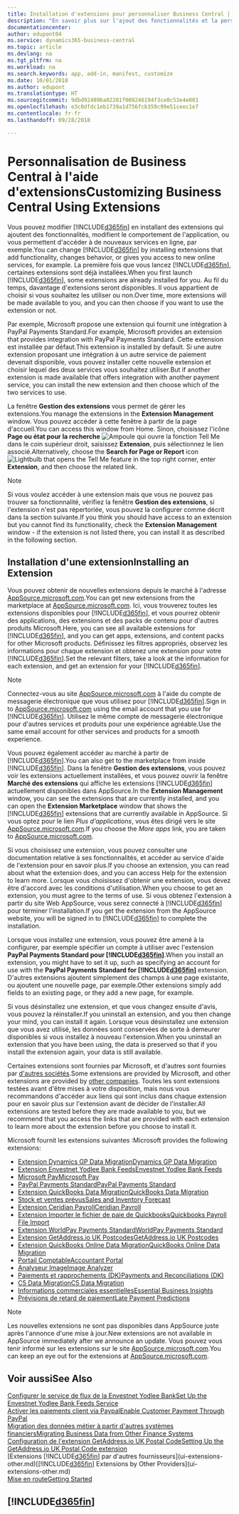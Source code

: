 ```yaml
---
title: Installation d'extensions pour personnaliser Business Central | Microsoft Docs
description: "En savoir plus sur l'ajout des fonctionnalités et la personnalisation de Business Central en installant des extensions."
documentationcenter: 
author: edupont04
ms.service: dynamics365-business-central
ms.topic: article
ms.devlang: na
ms.tgt_pltfrm: na
ms.workload: na
ms.search.keywords: app, add-in, manifest, customize
ms.date: 10/01/2018
ms.author: edupont
ms.translationtype: HT
ms.sourcegitcommit: 9dbd92409ba02281f008246194f3ce0c53e4e001
ms.openlocfilehash: e3c0dfdc1eb1739a1d756fcb359c99e51ceec1e7
ms.contentlocale: fr-fr
ms.lasthandoff: 09/28/2018

---
```

# <a name="customizing-business-central-using-extensions"></a><span data-ttu-id="2157a-103">Personnalisation de Business Central à l'aide d'extensions</span><span class="sxs-lookup"><span data-stu-id="2157a-103">Customizing Business Central Using Extensions</span></span>
<span data-ttu-id="2157a-104">Vous pouvez modifier [!INCLUDE[d365fin](includes/d365fin_md.md)] en installant des extensions qui ajoutent des fonctionnalités, modifient le comportement de l'application, ou vous permettent d'accéder à de nouveaux services en ligne, par exemple.</span><span class="sxs-lookup"><span data-stu-id="2157a-104">You can change [!INCLUDE[d365fin](includes/d365fin_md.md)] by installing extensions that add functionality, changes behavior, or gives you access to new online services, for example.</span></span>
<span data-ttu-id="2157a-105">La première fois que vous lancez [!INCLUDE[d365fin](includes/d365fin_md.md)], certaines extensions sont déjà installées.</span><span class="sxs-lookup"><span data-stu-id="2157a-105">When you first launch [!INCLUDE[d365fin](includes/d365fin_md.md)], some extensions are already installed for you.</span></span> <span data-ttu-id="2157a-106">Au fil du temps, davantage d'extensions seront disponibles. Il vous appartient de choisir si vous souhaitez les utiliser ou non.</span><span class="sxs-lookup"><span data-stu-id="2157a-106">Over time, more extensions will be made available to you, and you can then choose if you want to use the extension or not.</span></span>

<span data-ttu-id="2157a-107">Par exemple, Microsoft propose une extension qui fournit une intégration à PayPal Payments Standard.</span><span class="sxs-lookup"><span data-stu-id="2157a-107">For example, Microsoft provides an extension that provides integration with PayPal Payments Standard.</span></span> <span data-ttu-id="2157a-108">Cette extension est installée par défaut.</span><span class="sxs-lookup"><span data-stu-id="2157a-108">This extension is installed by default.</span></span>
<span data-ttu-id="2157a-109">Si une autre extension proposant une intégration à un autre service de paiement devenait disponible, vous pouvez installer cette nouvelle extension et choisir lequel des deux services vous souhaitez utiliser.</span><span class="sxs-lookup"><span data-stu-id="2157a-109">But if another extension is made available that offers integration with another payment service, you can install the new extension and then choose which of the two services to use.</span></span>  

<span data-ttu-id="2157a-110">La fenêtre **Gestion des extensions** vous permet de gérer les extensions.</span><span class="sxs-lookup"><span data-stu-id="2157a-110">You manage the extensions in the **Extension Management** window.</span></span> <span data-ttu-id="2157a-111">Vous pouvez accéder à cette fenêtre à partir de la page d'accueil.</span><span class="sxs-lookup"><span data-stu-id="2157a-111">You can access this window from Home.</span></span> <span data-ttu-id="2157a-112">Sinon, choisissez l'icône **Page ou état pour la recherche** ![Ampoule qui ouvre la fonction Tell Me](media/ui-search/search_small.png "Dites-moi ce que vous voulez faire") dans le coin supérieur droit, saisissez **Extension**, puis sélectionnez le lien associé.</span><span class="sxs-lookup"><span data-stu-id="2157a-112">Alternatively, choose the **Search for Page or Report** icon ![Lightbulb that opens the Tell Me feature](media/ui-search/search_small.png "Tell me what you want to do") in the top right corner, enter **Extension**, and then choose the related link.</span></span>  

> [!NOTE]  
>   <span data-ttu-id="2157a-113">Si vous voulez accéder à une extension mais que vous ne pouvez pas trouver sa fonctionnalité, vérifiez la fenêtre **Gestion des extensions**, si l'extension n'est pas répertoriée, vous pouvez la configurer comme décrit dans la section suivante.</span><span class="sxs-lookup"><span data-stu-id="2157a-113">If you think you should have access to an extension but you cannot find its functionality, check the **Extension Management** window - if the extension is not listed there, you can install it as described in the following section.</span></span>  

## <a name="installing-an-extension"></a><span data-ttu-id="2157a-114">Installation d'une extension</span><span class="sxs-lookup"><span data-stu-id="2157a-114">Installing an Extension</span></span>
<span data-ttu-id="2157a-115">Vous pouvez obtenir de nouvelles extensions depuis le marché à l'adresse [AppSource.microsoft.com](https://appsource.microsoft.com/en-us/marketplace/apps?src=dynamics365website&product=dynamics-365-business-central).</span><span class="sxs-lookup"><span data-stu-id="2157a-115">You can get new extensions from the marketplace at [AppSource.microsoft.com](https://appsource.microsoft.com/en-us/marketplace/apps?src=dynamics365website&product=dynamics-365-business-central).</span></span> <span data-ttu-id="2157a-116">Ici, vous trouverez toutes les extensions disponibles pour [!INCLUDE[d365fin](includes/d365fin_md.md)], et vous pourrez obtenir des applications, des extensions et des packs de contenu pour d'autres produits Microsoft.</span><span class="sxs-lookup"><span data-stu-id="2157a-116">Here, you can see all available extensions for [!INCLUDE[d365fin](includes/d365fin_md.md)], and you can get apps, extensions, and content packs for other Microsoft products.</span></span> <span data-ttu-id="2157a-117">Définissez les filtres appropriés, observez les informations pour chaque extension et obtenez une extension pour votre [!INCLUDE[d365fin](includes/d365fin_md.md)].</span><span class="sxs-lookup"><span data-stu-id="2157a-117">Set the relevant filters, take a look at the information for each extension, and get an extension for your [!INCLUDE[d365fin](includes/d365fin_md.md)].</span></span>  
> [!NOTE]  
>   <span data-ttu-id="2157a-118">Connectez-vous au site [AppSource.microsoft.com](https://appsource.microsoft.com/) à l'aide du compte de messagerie électronique que vous utilisez pour [!INCLUDE[d365fin](includes/d365fin_md.md)].</span><span class="sxs-lookup"><span data-stu-id="2157a-118">Sign in to [AppSource.microsoft.com](https://appsource.microsoft.com/) using the email account that you use for [!INCLUDE[d365fin](includes/d365fin_md.md)].</span></span> <span data-ttu-id="2157a-119">Utilisez le même compte de messagerie électronique pour d'autres services et produits pour une expérience agréable.</span><span class="sxs-lookup"><span data-stu-id="2157a-119">Use the same email account for other services and products for a smooth experience.</span></span>  

<span data-ttu-id="2157a-120">Vous pouvez également accéder au marché à partir de [!INCLUDE[d365fin](includes/d365fin_md.md)].</span><span class="sxs-lookup"><span data-stu-id="2157a-120">You can also get to the marketplace from inside [!INCLUDE[d365fin](includes/d365fin_md.md)].</span></span> <span data-ttu-id="2157a-121">Dans la fenêtre **Gestion des extensions**, vous pouvez voir les extensions actuellement installées, et vous pouvez ouvrir la fenêtre **Marché des extensions** qui affiche les extensions [!INCLUDE[d365fin](includes/d365fin_md.md)] actuellement disponibles dans AppSource.</span><span class="sxs-lookup"><span data-stu-id="2157a-121">In the **Extension Management** window, you can see the extensions that are currently installed, and you can open the **Extension Marketplace** window that shows the [!INCLUDE[d365fin](includes/d365fin_md.md)] extensions that are currently available in AppSource.</span></span> <span data-ttu-id="2157a-122">Si vous optez pour le lien *Plus d'applications*, vous êtes dirigé vers le site [AppSource.microsoft.com](https://appsource.microsoft.com/en-us/marketplace/apps?product=dynamics-365%3Bdynamics-365-for-financials&page=1).</span><span class="sxs-lookup"><span data-stu-id="2157a-122">If you choose the *More apps* link, you are taken to [AppSource.microsoft.com](https://appsource.microsoft.com/en-us/marketplace/apps?product=dynamics-365%3Bdynamics-365-for-financials&page=1).</span></span>  

<span data-ttu-id="2157a-123">Si vous choisissez une extension, vous pouvez consulter une documentation relative à ses fonctionnalités, et accéder au service d'aide de l'extension pour en savoir plus.</span><span class="sxs-lookup"><span data-stu-id="2157a-123">If you choose an extension, you can read about what the extension does, and you can access Help for the extension to learn more.</span></span> <span data-ttu-id="2157a-124">Lorsque vous choisissez d'obtenir une extension, vous devez être d'accord avec les conditions d'utilisation.</span><span class="sxs-lookup"><span data-stu-id="2157a-124">When you choose to get an extension, you must agree to the terms of use.</span></span> <span data-ttu-id="2157a-125">Si vous obtenez l'extension à partir du site Web AppSource, vous serez connecté à [!INCLUDE[d365fin](includes/d365fin_md.md)] pour terminer l'installation.</span><span class="sxs-lookup"><span data-stu-id="2157a-125">If you get the extension from the AppSource website, you will be signed in to [!INCLUDE[d365fin](includes/d365fin_md.md)] to complete the installation.</span></span>  

<span data-ttu-id="2157a-126">Lorsque vous installez une extension, vous pouvez être amené à la configurer, par exemple spécifier un compte à utiliser avec l'extension **PayPal Payments Standard pour [!INCLUDE[d365fin](includes/d365fin_md.md)]**.</span><span class="sxs-lookup"><span data-stu-id="2157a-126">When you install an extension, you might have to set it up, such as specifying an account for use with the **PayPal Payments Standard for [!INCLUDE[d365fin](includes/d365fin_md.md)]** extension.</span></span>
<span data-ttu-id="2157a-127">D'autres extensions ajoutent simplement des champs à une page existante, ou ajoutent une nouvelle page, par exemple.</span><span class="sxs-lookup"><span data-stu-id="2157a-127">Other extensions simply add fields to an existing page, or they add a new page, for example.</span></span>   

<span data-ttu-id="2157a-128">Si vous désinstallez une extension, et que vous changez ensuite d'avis, vous pouvez la réinstaller.</span><span class="sxs-lookup"><span data-stu-id="2157a-128">If you uninstall an extension, and you then change your mind, you can install it again.</span></span> <span data-ttu-id="2157a-129">Lorsque vous désinstallez une extension que vous avez utilisé, les données sont conservées de sorte à demeurer disponibles si vous installez à nouveau l'extension.</span><span class="sxs-lookup"><span data-stu-id="2157a-129">When you uninstall an extension that you have been using, the data is preserved so that if you install the extension again, your data is still available.</span></span>  

<span data-ttu-id="2157a-130">Certaines extensions sont fournies par Microsoft, et d'autres sont fournies par [d'autres sociétés](ui-extensions-other.md).</span><span class="sxs-lookup"><span data-stu-id="2157a-130">Some extensions are provided by Microsoft, and other extensions are provided by [other companies](ui-extensions-other.md).</span></span> <span data-ttu-id="2157a-131">Toutes les sont extensions testées avant d'être mises à votre disposition, mais nous vous recommandons d'accéder aux liens qui sont inclus dans chaque extension pour en savoir plus sur l'extension avant de décider de l'installer.</span><span class="sxs-lookup"><span data-stu-id="2157a-131">All extensions are tested before they are made available to you, but we recommend that you access the links that are provided with each extension to learn more about the extension before you choose to install it.</span></span>  

<span data-ttu-id="2157a-132">Microsoft fournit les extensions suivantes :</span><span class="sxs-lookup"><span data-stu-id="2157a-132">Microsoft provides the following extensions:</span></span>  

* [<span data-ttu-id="2157a-133">Extension Dynamics GP Data Migration</span><span class="sxs-lookup"><span data-stu-id="2157a-133">Dynamics GP Data Migration</span></span>](ui-extensions-dynamicsgp-data-migration.md)  
* [<span data-ttu-id="2157a-134">Extension Envestnet Yodlee Bank Feeds</span><span class="sxs-lookup"><span data-stu-id="2157a-134">Envestnet Yodlee Bank Feeds</span></span>](ui-extensions-yodlee-bank-feeds.md)  
* [<span data-ttu-id="2157a-135">Microsoft Pay</span><span class="sxs-lookup"><span data-stu-id="2157a-135">Microsoft Pay</span></span>](ui-extensions-microsoft-pay-payments.md)  
* [<span data-ttu-id="2157a-136">PayPal Payments Standard</span><span class="sxs-lookup"><span data-stu-id="2157a-136">PayPal Payments Standard</span></span>](ui-extensions-paypal-payments-standard.md)  
* [<span data-ttu-id="2157a-137">Extension QuickBooks Data Migration</span><span class="sxs-lookup"><span data-stu-id="2157a-137">QuickBooks Data Migration</span></span>](ui-extensions-quickbooks-data-migration.md)  
* [<span data-ttu-id="2157a-138">Stock et ventes prévus</span><span class="sxs-lookup"><span data-stu-id="2157a-138">Sales and Inventory Forecast</span></span>](ui-extensions-sales-forecast.md)  
* [<span data-ttu-id="2157a-139">Extension Ceridian Payroll</span><span class="sxs-lookup"><span data-stu-id="2157a-139">Ceridian Payroll</span></span>](ui-extensions-ceridian-payroll.md)  
* [<span data-ttu-id="2157a-140">Extension Importer le fichier de paie de Quickbooks</span><span class="sxs-lookup"><span data-stu-id="2157a-140">Quickbooks Payroll File Import</span></span>](ui-extensions-quickbooks-payroll.md)  
* [<span data-ttu-id="2157a-141">Extension WorldPay Payments Standard</span><span class="sxs-lookup"><span data-stu-id="2157a-141">WorldPay Payments Standard</span></span>](ui-extensions-worldpay-payments-standard.md)  
* [<span data-ttu-id="2157a-142">Extension GetAddress.io UK Postcodes</span><span class="sxs-lookup"><span data-stu-id="2157a-142">GetAddress.io UK Postcodes</span></span>](ui-extensions-getaddressio.md)  
* [<span data-ttu-id="2157a-143">Extension QuickBooks Online Data Migration</span><span class="sxs-lookup"><span data-stu-id="2157a-143">QuickBooks Online Data Migration</span></span>](ui-extensions-quickbooks-online-data-migration.md)  
* [<span data-ttu-id="2157a-144">Portail Comptable</span><span class="sxs-lookup"><span data-stu-id="2157a-144">Accountant Portal</span></span>](ui-extensions-accountant-portal.md)  
* [<span data-ttu-id="2157a-145">Analyseur Image</span><span class="sxs-lookup"><span data-stu-id="2157a-145">Image Analyzer</span></span>](ui-extensions-image-analyzer.md)  
* [<span data-ttu-id="2157a-146">Paiements et rapprochements (DK)</span><span class="sxs-lookup"><span data-stu-id="2157a-146">Payments and Reconciliations (DK)</span></span>](ui-extensions-payments-reconciliation-formats-dk.md)  
* [<span data-ttu-id="2157a-147">C5 Data Migration</span><span class="sxs-lookup"><span data-stu-id="2157a-147">C5 Data Migration</span></span>](ui-extensions-c5-data-migration.md)  
* [<span data-ttu-id="2157a-148">Informations commerciales essentielles</span><span class="sxs-lookup"><span data-stu-id="2157a-148">Essential Business Insights</span></span>](ui-extensions-essential-business-insights.md)  
* [<span data-ttu-id="2157a-149">Prévisions de retard de paiement</span><span class="sxs-lookup"><span data-stu-id="2157a-149">Late Payment Predictions</span></span>](ui-extensions-late-payment-prediction.md  )

> [!NOTE]  
>  <span data-ttu-id="2157a-150">Les nouvelles extensions ne sont pas disponibles dans AppSource juste après l'annonce d'une mise à jour.</span><span class="sxs-lookup"><span data-stu-id="2157a-150">New extensions are not available in AppSource immediately after we announce an update.</span></span> <span data-ttu-id="2157a-151">Vous pouvez vous tenir informé sur les extensions sur le site [AppSource.microsoft.com](https://appsource.microsoft.com/en-us/marketplace/apps?product=dynamics-365%3Bdynamics-365-for-financials&page=1).</span><span class="sxs-lookup"><span data-stu-id="2157a-151">You can keep an eye out for the extensions at [AppSource.microsoft.com](https://appsource.microsoft.com/en-us/marketplace/apps?product=dynamics-365%3Bdynamics-365-for-financials&page=1).</span></span>

## <a name="see-also"></a><span data-ttu-id="2157a-152">Voir aussi</span><span class="sxs-lookup"><span data-stu-id="2157a-152">See Also</span></span>
[<span data-ttu-id="2157a-153">Configurer le service de flux de la Envestnet Yodlee Bank</span><span class="sxs-lookup"><span data-stu-id="2157a-153">Set Up the Envestnet Yodlee Bank Feeds Service</span></span>](bank-how-setup-bank-statement-service.md)  
[<span data-ttu-id="2157a-154">Activer les paiements client via Paypal</span><span class="sxs-lookup"><span data-stu-id="2157a-154">Enable Customer Payment Through PayPal</span></span>](sales-how-enable-payment-service-extensions.md)  
[<span data-ttu-id="2157a-155">Migration des données métier à partir d'autres systèmes financiers</span><span class="sxs-lookup"><span data-stu-id="2157a-155">Migrating Business Data from Other Finance Systems</span></span>](across-import-data-configuration-packages.md)  
[<span data-ttu-id="2157a-156">Configuration de l'extension GetAddress.io UK Postal Code</span><span class="sxs-lookup"><span data-stu-id="2157a-156">Setting Up the GetAddress.io UK Postal Code extension</span></span>](LocalFunctionality/UnitedKingdom/uk-setup-postal-code-service.md)  
<span data-ttu-id="2157a-157">[Extensions [!INCLUDE[d365fin](includes/d365fin_md.md)] par d'autres fournisseurs](ui-extensions-other.md)</span><span class="sxs-lookup"><span data-stu-id="2157a-157">[[!INCLUDE[d365fin](includes/d365fin_md.md)] Extensions by Other Providers](ui-extensions-other.md)</span></span>  
[<span data-ttu-id="2157a-158">Mise en route</span><span class="sxs-lookup"><span data-stu-id="2157a-158">Getting Started</span></span>](product-get-started.md)  

## [!INCLUDE[d365fin](includes/free_trial_md.md)]  
 

